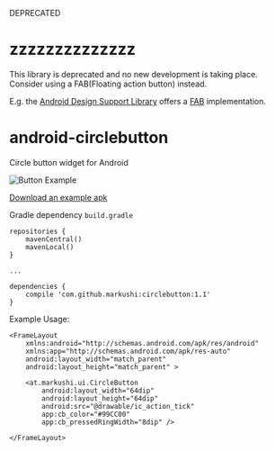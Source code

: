 DEPRECATED


zzzzzzzzzzzzzz
====================
This library is deprecated and no new development is taking place.
Consider using a FAB(Floating action button) instead.

E.g. the [Android Design Support Library](http://developer.android.com/tools/support-library/index.html) offers a [FAB](http://developer.android.com/reference/android/support/design/widget/FloatingActionButton.html) implementation.

android-circlebutton
====================

Circle button widget for Android

![Button Example](example/example.gif)

[Download an example apk](example/example.apk)

Gradle dependency  ```build.gradle```

```
repositories {
    mavenCentral()
    mavenLocal()
}

...

dependencies {
    compile 'com.github.markushi:circlebutton:1.1'
}
```

Example Usage:
```
<FrameLayout
	xmlns:android="http://schemas.android.com/apk/res/android"
	xmlns:app="http://schemas.android.com/apk/res-auto"
	android:layout_width="match_parent"
	android:layout_height="match_parent" >

	<at.markushi.ui.CircleButton
		android:layout_width="64dip"
		android:layout_height="64dip"
		android:src="@drawable/ic_action_tick"
		app:cb_color="#99CC00"
		app:cb_pressedRingWidth="8dip" />

</FrameLayout>
```
